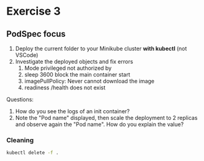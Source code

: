 # Exercise 3

## PodSpec focus

1. Deploy the current folder to your Minikube cluster **with kubectl** (not VSCode)
2. Investigate the deployed objects and fix errors
    1. Mode privileged not authorized by 
    2. sleep 3600 block the main container start
    3. imagePullPolicy: Never cannot download the image
    4. readiness /health does not exist
  

Questions:
1. How do you see the logs of an init container?
2. Note the "Pod name" displayed, then scale the deployment to 2 replicas and observe again the "Pod name". How do you explain the value?


### Cleaning

```sh
kubectl delete -f .
```
